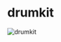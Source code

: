 # drumkit

![drumkit](https://user-images.githubusercontent.com/54085516/84209539-b83d0d00-aab6-11ea-8a9e-d5d86bfcd1db.png)
